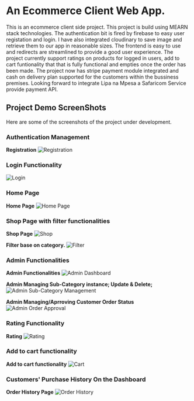 # An Ecommerce Client Web App. 

This is an ecommerce client side project. This project is build using MEARN stack technologies. The authentication bit is fired by firebase to easy user registation and login. I have also integrated cloudinary to save image and retrieve them to our app in reasonable sizes. The frontend is easy to use and redirects are streamlined to provide a good user experience. The project currently support ratings on products for logged in users, add to cart funtionality that that is fully functional and empties once the order has been made. The project now has stripe payment module integrated and cash on delivery plan supported for the customers within the bussiness premises. Looking forward to integrate Lipa na Mpesa a Safaricom Service provide payment API. 

## Project Demo ScreenShots

Here are some of the screenshots of the project under development.

### Authentication Management
**Registration**
![Registration](https://github.com/fkiptooh/client/blob/master/screenshots/registration%20page.png "Registration")

### Login Functionality
![Login](https://github.com/fkiptooh/client/blob/master/screenshots/login%20functionality.png "Login")

### Home Page
**Home Page**
![Home Page](https://github.com/fkiptooh/client/blob/master/screenshots/home%20page.png "Home page")

### Shop Page with filter functionalities
**Shop Page**
![Shop](https://github.com/fkiptooh/client/blob/master/screenshots/shop%20with%20filter%20functionality.png)

**Filter base on category.**
![Filter](https://github.com/fkiptooh/client/blob/master/screenshots/filter%20based%20on%20categoty.png)

### Admin Functionalities
**Admin Functionalities**
![Admin Dashboard](https://github.com/fkiptooh/client/blob/master/screenshots/admin%20functionalities.png)

**Admin Managing Sub-Category instance; Update & Delete;**
![Admin Sub-Category Management](https://github.com/fkiptooh/client/blob/master/screenshots/subcategory%20admin%20create%20and%20update%20functionality.png)

**Admin Managing/Aprroving Customer Order Status**
![Admin Order Approval](https://github.com/fkiptooh/client/blob/master/screenshots/Admin%20Order%20Status%20Page%20Approval.png)

### Rating Functionality
**Rating**
![Rating](https://github.com/fkiptooh/client/blob/master/screenshots/product%20rating%20for%20logged%20in%20users.png "Rating")

### Add to cart functionality
**Add to cart functionality**
![Cart](https://github.com/fkiptooh/client/blob/master/screenshots/cart%20section.png "Add to cart")

### Customers' Purchase History On the Dashboard
**Order History Page**
![Order History](https://github.com/fkiptooh/client/blob/master/screenshots/User-Order-Page.png)


